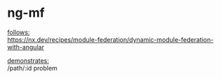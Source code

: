 # ng-mf

<u>follows:</u>  
https://nx.dev/recipes/module-federation/dynamic-module-federation-with-angular

<u>demonstrates:</u>  
/path/:id problem
